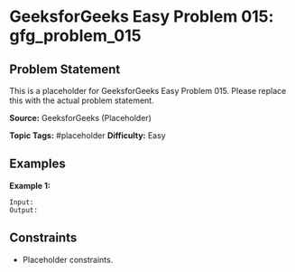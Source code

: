 # GeeksforGeeks Easy Problem 015: gfg_problem_015

## Problem Statement

This is a placeholder for GeeksforGeeks Easy Problem 015.
Please replace this with the actual problem statement.

**Source:** GeeksforGeeks (Placeholder)

**Topic Tags:** #placeholder
**Difficulty:** Easy

## Examples

**Example 1:**

```
Input:
Output:
```

## Constraints

- Placeholder constraints.

